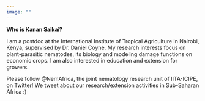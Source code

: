 ```yaml
---
image: ""
---
```


**Who is Kanan Saikai?**

I am a postdoc at the International Institute of Tropical Agriculture in Nairobi, Kenya, supervised by Dr. Daniel Coyne.
My research interests focus on plant-parasitic nematodes, its biology and modeling damage functions on economic crops. I am also interested in education and extension for growers.

Please follow @NemAfrica, the joint nematology research unit of IITA-ICIPE, on Twitter!
We tweet about our research/extension activities in Sub-Saharan Africa :)

 
 
